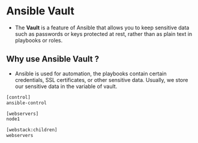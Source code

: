 # Ansible Vault

- The **Vault** is a feature of Ansible that allows you to keep sensitive data such as passwords or keys protected at rest, rather than as plain text in playbooks or roles.

## Why use Ansible Vault ?

- Ansible is used for automation, the playbooks contain certain credentials, SSL certificates, or other sensitive data. Usually, we store our sensitive data in the variable of vault.

```bash
[control]
ansible-control

[webservers]
node1

[webstack:children]
webservers
```
